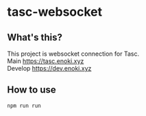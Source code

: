 # tasc-websocket

## What's this?

This project is websocket connection for Tasc.  
Main https://tasc.enoki.xyz  
Develop https://dev.enoki.xyz

## How to use

```shell
npm run run
```
